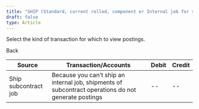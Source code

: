 ```yaml
---
title: "SHIP (Standard, current rolled, component or Internal job for stock)"
draft: false
type: Article
---
```


Select the kind of transaction for which to view postings.

Back

| Source               | Transaction/Accounts                                                                                 | Debit | Credit |
|----------------------|------------------------------------------------------------------------------------------------------|-------|--------|
| Ship subcontract job | Because you can’t ship an internal job, shipments of subcontract operations do not generate postings | --    | --     |